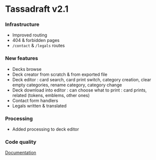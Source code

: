 # Tassadraft v2.1

### Infrastructure

-   Improved routing
-   404 & forbidden pages
-   `/contact` & `/legals` routes

### New features

-   Decks browse
-   Deck creator from scratch & from exported file
-   Deck editor : card search, card print switch, category creation, clear empty categories, rename category, category change
-   Deck download into editor : can choose what to print : card prints, related (tokens, emblems, other ones)
-   Contact form handlers
-   Legals written & translated

### Processing

-   Added processing to deck editor

### Code quality

[Documentation](/README.md)
